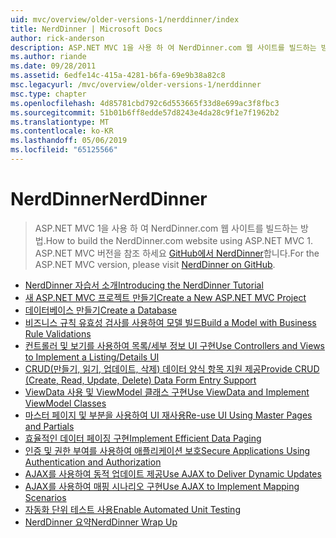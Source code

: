 ```yaml
---
uid: mvc/overview/older-versions-1/nerddinner/index
title: NerdDinner | Microsoft Docs
author: rick-anderson
description: ASP.NET MVC 1을 사용 하 여 NerdDinner.com 웹 사이트를 빌드하는 방법. ASP.NET MVC 3 버전의 경우 GitHub에서 nerddinner를 방문 합니다.
ms.author: riande
ms.date: 09/28/2011
ms.assetid: 6edfe14c-415a-4281-b6fa-69e9b38a82c8
msc.legacyurl: /mvc/overview/older-versions-1/nerddinner
msc.type: chapter
ms.openlocfilehash: 4d85781cbd792c6d553665f33d8e699ac3f8fbc3
ms.sourcegitcommit: 51b01b6ff8edde57d8243e4da28c9f1e7f1962b2
ms.translationtype: MT
ms.contentlocale: ko-KR
ms.lasthandoff: 05/06/2019
ms.locfileid: "65125566"
---
```

# <a name="nerddinner"></a><span data-ttu-id="056c7-104">NerdDinner</span><span class="sxs-lookup"><span data-stu-id="056c7-104">NerdDinner</span></span>

> <span data-ttu-id="056c7-105">ASP.NET MVC 1을 사용 하 여 NerdDinner.com 웹 사이트를 빌드하는 방법.</span><span class="sxs-lookup"><span data-stu-id="056c7-105">How to build the NerdDinner.com website using ASP.NET MVC 1.</span></span> <span data-ttu-id="056c7-106">ASP.NET MVC 버전을 참조 하세요 [GitHub에서 NerdDinner](https://github.com/AspNetMVPSamples/NerdDinner)합니다.</span><span class="sxs-lookup"><span data-stu-id="056c7-106">For the ASP.NET MVC version, please visit [NerdDinner on GitHub](https://github.com/AspNetMVPSamples/NerdDinner).</span></span>

- [<span data-ttu-id="056c7-107">NerdDinner 자습서 소개</span><span class="sxs-lookup"><span data-stu-id="056c7-107">Introducing the NerdDinner Tutorial</span></span>](introducing-the-nerddinner-tutorial.md)
- [<span data-ttu-id="056c7-108">새 ASP.NET MVC 프로젝트 만들기</span><span class="sxs-lookup"><span data-stu-id="056c7-108">Create a New ASP.NET MVC Project</span></span>](create-a-new-aspnet-mvc-project.md)
- [<span data-ttu-id="056c7-109">데이터베이스 만들기</span><span class="sxs-lookup"><span data-stu-id="056c7-109">Create a Database</span></span>](create-a-database.md)
- [<span data-ttu-id="056c7-110">비즈니스 규칙 유효성 검사를 사용하여 모델 빌드</span><span class="sxs-lookup"><span data-stu-id="056c7-110">Build a Model with Business Rule Validations</span></span>](build-a-model-with-business-rule-validations.md)
- [<span data-ttu-id="056c7-111">컨트롤러 및 보기를 사용하여 목록/세부 정보 UI 구현</span><span class="sxs-lookup"><span data-stu-id="056c7-111">Use Controllers and Views to Implement a Listing/Details UI</span></span>](use-controllers-and-views-to-implement-a-listingdetails-ui.md)
- [<span data-ttu-id="056c7-112">CRUD(만들기, 읽기, 업데이트, 삭제) 데이터 양식 항목 지원 제공</span><span class="sxs-lookup"><span data-stu-id="056c7-112">Provide CRUD (Create, Read, Update, Delete) Data Form Entry Support</span></span>](provide-crud-create-read-update-delete-data-form-entry-support.md)
- [<span data-ttu-id="056c7-113">ViewData 사용 및 ViewModel 클래스 구현</span><span class="sxs-lookup"><span data-stu-id="056c7-113">Use ViewData and Implement ViewModel Classes</span></span>](use-viewdata-and-implement-viewmodel-classes.md)
- [<span data-ttu-id="056c7-114">마스터 페이지 및 부분을 사용하여 UI 재사용</span><span class="sxs-lookup"><span data-stu-id="056c7-114">Re-use UI Using Master Pages and Partials</span></span>](re-use-ui-using-master-pages-and-partials.md)
- [<span data-ttu-id="056c7-115">효율적인 데이터 페이징 구현</span><span class="sxs-lookup"><span data-stu-id="056c7-115">Implement Efficient Data Paging</span></span>](implement-efficient-data-paging.md)
- [<span data-ttu-id="056c7-116">인증 및 권한 부여를 사용하여 애플리케이션 보호</span><span class="sxs-lookup"><span data-stu-id="056c7-116">Secure Applications Using Authentication and Authorization</span></span>](secure-applications-using-authentication-and-authorization.md)
- [<span data-ttu-id="056c7-117">AJAX를 사용하여 동적 업데이트 제공</span><span class="sxs-lookup"><span data-stu-id="056c7-117">Use AJAX to Deliver Dynamic Updates</span></span>](use-ajax-to-deliver-dynamic-updates.md)
- [<span data-ttu-id="056c7-118">AJAX를 사용하여 매핑 시나리오 구현</span><span class="sxs-lookup"><span data-stu-id="056c7-118">Use AJAX to Implement Mapping Scenarios</span></span>](use-ajax-to-implement-mapping-scenarios.md)
- [<span data-ttu-id="056c7-119">자동화 단위 테스트 사용</span><span class="sxs-lookup"><span data-stu-id="056c7-119">Enable Automated Unit Testing</span></span>](enable-automated-unit-testing.md)
- [<span data-ttu-id="056c7-120">NerdDinner 요약</span><span class="sxs-lookup"><span data-stu-id="056c7-120">NerdDinner Wrap Up</span></span>](nerddinner-wrap-up.md)
